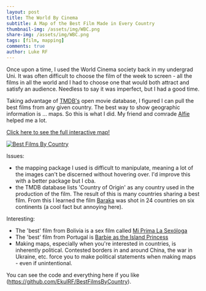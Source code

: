 ```yaml
---
layout: post
title: The World By Cinema
subtitle: A Map of the Best Film Made in Every Country
thumbnail-img: /assets/img/WBC.png
share-img: /assets/img/WBC.png
tags: [film, mapping]
comments: true
author: Luke RF
---
```


Once upon a time, I used the World Cinema society back in my undergrad Uni. It was often difficult to choose the film of the week to screen - all the films in all the world and I had to choose one that would both attract and satisfy an audience. Needless to say it was imperfect, but I had a good time.

Taking advantage of [TMDB's](https://www.themoviedb.org/?language=en-GB) open movie database, I figured I can pull the best films from any given country. The best way to show geographic information is ... maps. So this is what I did. My friend and comrade [Alfie](https://alifeee.co.uk/) helped me a lot.

[Click here to see the full interactive map!](https://ekulrf.github.io/BestFilmsByCountry/)

<a href="https://ekulrf.github.io/BestFilmsByCountry/">
  <img alt="Best Films By Country" src="https://lh3.googleusercontent.com/pw/ABLVV84l9H6jWqvI6ATzgxRi007AMCq--VN6-k_mW6gfuOrwrGZPvhLXbS1gatDALGtXjBH3X4DL6q2rwKmxfZrA0bzjEK6tFAHN7no9rJypy2OO2-iKfiB-D5UlCbCvRBWhFsXPcljiAF9R5BIljl-Diqm_qg=w1280-h578-s-no?authuser=0">
</a>

Issues: 
- the mapping package I used is difficult to manipulate, meaning a lot of the images can't be discerned without hovering over. I'd improve this with a better package but I cba.
- the TMDB database lists 'Country of Origin' as any country used in the production of the film. The result of this is many countries sharing a best film. From this I learned the film [Baraka](https://www.themoviedb.org/movie/14002-baraka) was shot in 24 countries on six continents (a cool fact but annoying here).

Interesting:
- The 'best' film from Bolivia is a sex film called [Mi Prima La Sexóloga](https://www.themoviedb.org/movie/525686-mi-prima-la-sexologa)
- The 'best' film from Portugal is [Barbie as the Island Princess](https://www.themoviedb.org/movie/13283-barbie-as-the-island-princess)
- Making maps, especially when you're interested in countries, is inherently political. Contested borders in and around China, the war in Ukraine, etc. force you to make political statements when making maps - even if unintentional.

You can see the code and everything here if you like (https://github.com/EkulRF/BestFilmsByCountry).